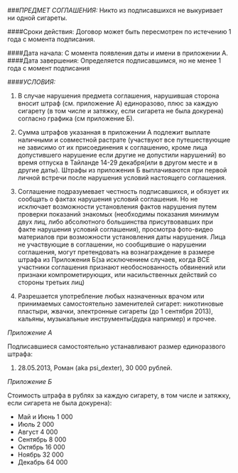 ###*ПРЕДМЕТ СОГЛАШЕНИЯ:* 
Никто из подписавшихся не выкуривает ни одной сигареты. 

####Сроки действия:
Договор может быть пересмотрен по истечению 1 года с момента подписания.

####Дата начала: С момента появления даты и имени в приложении А.
####Дата завершения: Определяется подписавшимся, но не менее 1 года с момент подписания

####*УСЛОВИЯ:*

1. В случае нарушения предмета соглашения, нарушившая сторона вносит штраф (см. приложение А) единоразово, плюс за каждую сигарету (в том числе и затяжку, если сигарета не была докурена) согласно графика  (см приложение Б).

2. Сумма штрафов указанная в приложении А подлежит выплате наличными и совместной растрате (участвуют все путешествующие не зависимо от их присоединения к соглашению, кроме лица допустившего нарушение если другие не допустили нарушений) во время отпуска в Тайланде 14-29 декабря(или в другом месте и в другие даты). Штрафы из приложения Б выплачиваются при первой личной встречи после нарушения условий настоящего соглашения.

3. Соглашение подразумевает честность подписавшихся, и обязует их сообщать о фактах нарушения условий соглашения. Но не исключает возможности установления фактов нарушения путем проверки показаний знакомых (необходимы показания минимум двух лиц, либо абсолютного большинства присутвовавших при факте нарушения условий соглашения), просмотра фото-видео материалов при возможности установления даты нарушения. Лица не участвующие в соглашении, но сообщившие о нарушении соглашения, могут претендовать на вознаграждение в размере штрафа из Приложения Б(за исключением случаев, когда ВСЕ участники соглашения признают необоснованность обвинений или признаки компрометирующих, или насильственных действий со стороны третьих лиц) 

4. Разрешается употребление любых назначенных врачом или принимаемых самостоятельно заменителей сигарет: никотиновые пластыри, жвачки, электронные сигареты (до 1 сентября 2013), кальяны, музыкальные инструменты(дудка например) и прочее.


*Приложение А*

Подписавшиеся самостоятельно устанавливают размер единоразвого штрафа:

 1. 28.05.2013, Роман (aka psi_dexter), 30 000 рублей.


*Приложение Б*

Cтоимость штрафа в рублях за каждую сигарету, в том числе и затяжку, если сигарета не была докурена):

- Май и Июнь 1 000
- Июль 2 000
- Август 4 000
- Сентябрь 8 000
- Октябрь 16 000
- Ноябрь 32 000
- Декабрь 64 000

